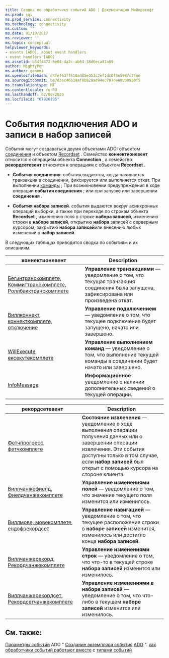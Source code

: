 ```yaml
---
title: Сводка по обработчику событий ADO | Документация Майкрософт
ms.prod: sql
ms.prod_service: connectivity
ms.technology: connectivity
ms.custom: ''
ms.date: 01/19/2017
ms.reviewer: ''
ms.topic: conceptual
helpviewer_keywords:
- events [ADO], about event handlers
- event handlers [ADO]
ms.assetid: b34f4472-5e04-4a2c-ab64-38d6eca31a69
author: MightyPen
ms.author: genemi
ms.openlocfilehash: d4fef63ff610ad85e353c2ef1dc0f8e5987c74ee
ms.sourcegitcommit: b87d36c46b39af8b929ad94ec707dee8800950f5
ms.translationtype: MT
ms.contentlocale: ru-RU
ms.lasthandoff: 02/08/2020
ms.locfileid: "67926195"
---
```

# <a name="ado-connection-and-recordset-events"></a>События подключения ADO и записи в набор записей
События могут создаваться двумя объектами ADO: объектом [соединения](../../../ado/reference/ado-api/connection-object-ado.md) и объектом [Recordset](../../../ado/reference/ado-api/recordset-object-ado.md) . Семейство **коннектионевент** относится к операциям объекта **Connection** , а семейство **рекордсетевент** относится к операциям с объектом **Recordset** .

-   **События соединения**: события выдаются, когда начинается транзакция в соединении, фиксируется или выполняется откат. При выполнении [команды](../../../ado/reference/ado-api/command-object-ado.md) ; При возникновении предупреждения в ходе операции **события соединения** ; или при запуске или завершении **соединения** .

-   **События набора записей**. события выдаются вокруг асинхронных операций выборки, а также при переходе по строкам объекта **Recordset** , изменению поля в строке **набора записей**, изменению строки в **наборе записей**, открытию **набора** записей с серверным курсором, закрытию **набора записей**или внесению любых изменений в **набор записей**.

 В следующих таблицах приводится сводка по событиям и их описаниям.

|коннектионевент|Description|
|---------------------|-----------------|
|[Бегинтранскомплете, Коммиттранскомплете, Роллбакктранскомплете](../../../ado/reference/ado-api/begintranscomplete-committranscomplete-and-rollbacktranscomplete-events-ado.md)|**Управление транзакциями** — уведомление о том, что текущая транзакция соединения была запущена, зафиксирована или произведена откат.|
|[Виллконнект](../../../ado/reference/ado-api/willconnect-event-ado.md), [коннекткомплете, отключение](../../../ado/reference/ado-api/connectcomplete-and-disconnect-events-ado.md)|**Управление подключением** — уведомление о том, что текущее подключение будет запущено, начато или завершено.|
|[WillExecute](../../../ado/reference/ado-api/willexecute-event-ado.md), [ексекутекомплете](../../../ado/reference/ado-api/executecomplete-event-ado.md)|**Управление выполнением команд** — уведомление о том, что выполнение текущей команды в соединении будет начато или завершено.|
|[InfoMessage](../../../ado/reference/ado-api/infomessage-event-ado.md)|**Информационное** уведомление о наличии дополнительных сведений о текущей операции.|

|рекордсетевент|Description|
|--------------------|-----------------|
|[Фетчпрогресс](../../../ado/reference/ado-api/fetchprogress-event-ado.md), [фетчкомплете](../../../ado/reference/ado-api/fetchcomplete-event-ado.md)|**Состояние извлечения** — уведомление о ходе выполнения операции получения данных или о завершении операции извлечения. Эти события доступны только в том случае, если **набор записей** был открыт с помощью курсора на стороне клиента.|
|[Виллчанжефиелд, Фиелдчанжекомплете](../../../ado/reference/ado-api/willchangefield-and-fieldchangecomplete-events-ado.md)|**Управление изменениями полей** — уведомление о том, что значение текущего поля изменится или изменилось.|
|[Виллмове, мовекомплете](../../../ado/reference/ado-api/willmove-and-movecomplete-events-ado.md), [ендофрекордсет](../../../ado/reference/ado-api/endofrecordset-event-ado.md)|**Управление навигацией** — уведомление о том, что текущее расположение строки в **наборе записей** изменится, изменилось или достигло конца **набора записей**.|
|[Виллчанжерекорд, Рекордчанжекомплете](../../../ado/reference/ado-api/willchangerecord-and-recordchangecomplete-events-ado.md)|**Управление изменениями строк** — уведомление о том, что что-то в текущей строке **набора записей** изменится или изменилось.|
|[Виллчанжерекордсет, Рекордсетчанжекомплете](../../../ado/reference/ado-api/willchangerecordset-and-recordsetchangecomplete-events-ado.md)|**Управление изменениями в наборе записей** — уведомление о том, что что-либо в текущем **наборе записей** изменится или изменилось.|

## <a name="see-also"></a>См. также:
 [Параметры событий](../../../ado/guide/data/event-parameters.md) ADO " [Создание экземпляра события](../../../ado/guide/data/ado-event-instantiation-by-language.md) [ADO](../../../ado/reference/ado-api/ado-events.md) ". [как обработчики событий работают вместе](../../../ado/guide/data/how-event-handlers-work-together.md) с [типами событий](../../../ado/guide/data/types-of-events.md)
